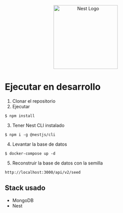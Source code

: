 <p align="center">
  <a href="http://nestjs.com/" target="blank"><img src="https://nestjs.com/img/logo-small.svg" width="200" alt="Nest Logo" /></a>
</p>

[circleci-image]: https://img.shields.io/circleci/build/github/nestjs/nest/master?token=abc123def456
[circleci-url]: https://circleci.com/gh/nestjs/nest


# Ejecutar en desarrollo

1. Clonar el repositorio
2. Ejecutar

```
$ npm install
```

3. Tener Nest CLI instalado

```
$ npm i -g @nestjs/cli
```

4. Levantar la base de datos

```
$ docker-compose up -d
```

5. Reconstruir la base de datos con la semilla

```
http://localhost:3000/api/v2/seed
```

## Stack usado
* MongoDB
* Nest